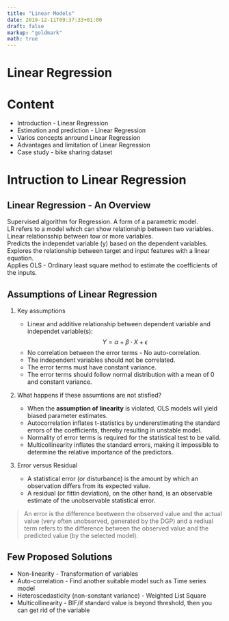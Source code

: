 ```yaml
---
title: "Linear Models"
date: 2019-12-11T09:37:33+01:00
draft: false
markup: "goldmark"
math: true
---
```


# Linear Regression

# Content

- Introduction - Linear Regression
- Estimation and prediction - Linear Regression
- Varios concepts anround Linear Regression
- Advantages and limitation of Linear Regression
- Case study - bike sharing dataset

# Intruction to Linear Regression

## Linear Regression - An Overview

Supervised algorithm for Regression. A form of a parametric model.\
LR refers to a model which can show relationship between two variables.\
Linear relationsship between tow or more variables.\
Predicts the independet variable (y) based on the dependent variables.\
Explores the relationship between target and input features with a linear equation.\
Applies OLS - Ordinary least square method to estimate the coefficients of the inputs.

## Assumptions of Linear Regression

1. Key assumptions
    - Linear and additive relationship between dependent variable and independet variable(s):\
$$
Y = \alpha + \beta \cdot X + \epsilon
$$
    - No correlation between the error terms - No auto-correlation.
    - The independent variables should not be correlated.
    - The error terms must have constant variance.
    - The error terms should follow normal distribution with a mean of 0 and constant variance.

2. What happens if these assumtions are not stisfied?
    - When the **assumption of linearity** is violated, OLS models will yield biased parameter estimates.
    - Autocorrelation inflates t-statistics by undererstimating the standard errors of the coefficients, thereby resulting in unstable model.
    - Normality of error terms is required for the statistical test to be valid.
    - Multicollinearity inflates the standard errors, making it impossible to determine the relative importance of the predictors.
3. Error versus Residual
    - A statistical error (or disturbance) is the amount by which an observation differs from its expected value.
    - A residual (or fittin deviation), on the other hand, is an observable estimate of the unobservable statistical error.

> An error is the difference beetween the observed value and the actual value (very often unobserved, generated by the DGP) and a rediual term refers to the difference between the observed value and the predicted value (by the selected model).
>     

## Few Proposed Solutions

- Non-linearity - Transformation of variables
- Auto-correlation - Find another suitable model such as Time series model
- Heteroscedasticity (non-sonstant variance) - Weighted List Square
- Multicollinearity - BIF/if standard value is beyond threshold, then you can get rid of the variable
